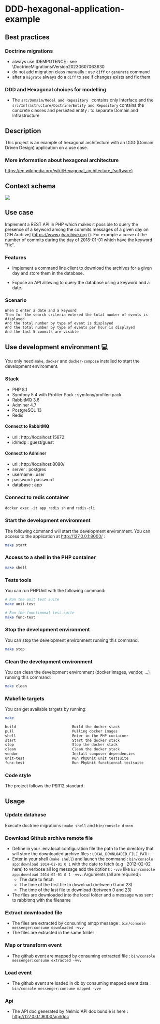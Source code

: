 # DDD-hexagonal-application-example

## Best practices

### Doctrine migrations
* always use IDEMPOTENCE : see \DoctrineMigrations\Version20230607063630
* do not add migration class manually : use `diff` or `generate` command
* after a `migrate` always do a `diff` to see if changes exists and fix them

### DDD and Hexagonal choices for modelling
* The `src/Domain/Model and Repository ` contains only Interface and the `src/Infrastructure/Doctrine/Entity and Repository` 
contains the concrete classes and persisted entity : to separate Domain and Infrastructure

## Description

This project is an example of hexagonal architecture with an DDD (Domain Driven Design) application on a use case. 

### More information about hexagonal architecture

https://en.wikipedia.org/wiki/Hexagonal_architecture_(software)

## Context schema

![](schema.png)

## Use case

Implement a REST API in PHP which makes it possible to query the presence of a keyword among
the commits messages of a given day on [GH Archive] (https://www.gharchive.org /).
For example a curve of the number of commits during the day of 2018-01-01 which have the keyword "fix".

### Features

* Implement a command line client to download the archives for
  a given day and store them in the database.

* Expose an API allowing to query the database using a keyword and a date.

### Scenario

```Gherkin
When I enter a date and a keyword
Then for the search criteria entered the total number of events is displayed
And the total number by type of event is displayed
And the total number by type of events per hour is displayed
And the last 5 commits are visible
```

## Use development environment :computer:

You only need `make`, `docker` and `docker-compose` installed to start the development environment.

### Stack

* PHP 8.1
* Symfony 5.4 with Profiler Pack : symfony/profiler-pack
* RabbitMQ 3.6
* Adminer 4.7
* PostgreSQL 13
* Redis

#### Connect to RabbitMQ

* url : http://localhost:15672
* id/mdp : guest/guest

#### Connect to Adminer

* url : http://localhost:8080/
* server : postgres
* username : user
* password: password
* database : app

### Connect to redis container

`docker exec -it app_redis sh` and `redis-cli`

### Start the development environment

The following command will start the development environment.
You can access to the application at http://127.0.0.1:8000/ :

```bash
make start
```

### Access to a shell in the PHP container

```bash
make shell
```

### Tests tools

You can run PHPUnit with the following command:
```bash
# Run the unit test suite
make unit-test

# Run the functionnal test suite
make func-test
```

### Stop the development environment

You can stop the development environment running this command:
```bash
make stop
```

### Clean the development environment

You can clean the development environment (docker images, vendor, ...) running this command:
```bash
make clean
```

### Makefile targets

You can get available targets by running:
```bash
make
```

```bash
build                          Build the docker stack
pull                           Pulling docker images
shell                          Enter in the PHP container
start                          Start the docker stack
stop                           Stop the docker stack
clean                          Clean the docker stack
vendor                         Install composer dependencies
unit-test                      Run PhpUnit unit testsuite
func-test                      Run PhpUnit functionnal testsuite
```

### Code style

The project follows the PSR12 standard.

## Usage

### Update database

Execute doctrine migrations : `make shell` and `bin/console d:m:m`

### Download Github archive remote file

* Define in your .env.local configuration file the path to the directory that will store the downloaded archive files :
  `LOCAL_DOWNLOADED_FILE_PATH`
* Enter in your shell (`make shell`) and launch the command : `bin/console app:download 2014-02-01 0 1` with the date to fetch (e.g : 2012-02-02 here)
  to verbose all log message add the options : `-vvv` like `bin/console app:download 2014-02-01 0 1 -vvv`. Arguments (all are required): 
  * The date to fetch
  * The time of the first file to download (between 0 and 23)
  * The time of the last file to download (between 0 and 23)
* The files are downloaded into the local folder and a message was sent to rabbitmq with the filename

### Extract downloaded file

* The files are extracted by consuming amqp message : `bin/console messenger:consume downloaded -vvv`
* The files are extracted in the same folder

### Map or transform event

* The github event are mapped by consuming extracted file : `bin/console messenger:consume extracted -vvv`

### Load event

* The github event are loaded in db by consuming mapped event data : `bin/console messenger:consume mapped -vvv`

### Api

* The API doc generated by Nelmio API doc bundle is here : http://127.0.0.1:8000/api/doc

